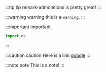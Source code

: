 :::tip tip
remark-admonitions is pretty great!
:::

:::warning warning
this is a `warning`.
:::

:::important important

```py
import os
```

:::

:::caution caution
Here is a link [google](https://google.com)
:::

:::note note
This is a note!
:::
